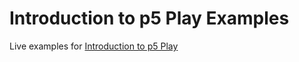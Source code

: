 # Introduction to p5 Play Examples

Live examples for [Introduction to p5 Play](https://github.com/hunter-teacher-cert/unit_plan-mka)
